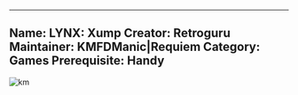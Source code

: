-----------------------
Name: LYNX: Xump
Creator: Retroguru
Maintainer: KMFDManic|Requiem
Category: Games
Prerequisite: Handy
-----------------------
![km](https://i.imgur.com/8PuEJ3p.png)




